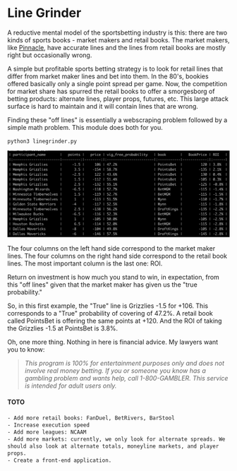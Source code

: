 # Line Grinder

A reductive mental model of the sportsbetting industry is this: there are two kinds of sports books - market makers and retail books. The market makers, like [Pinnacle](https://www.pinnacle.com/en/), have accurate lines and the lines from retail books are mostly right but occasionally wrong. 

A simple but profitable sports betting strategy is to look for retail lines that differ from market maker lines and bet into them. In the 80's, bookies offered basically only a single point spread per game. Now, the competition for market share has spurred the retail books to offer a smorgesborg of betting products: alternate lines, player props, futures, etc. This large attack surface is hard to maintain and it will contain lines that are wrong.

Finding these "off lines" is essentially a webscraping problem followed by a simple math problem. This module does both for you.

```
python3 linegrinder.py
```

![alt text](data/example.png "Title")

The four columns on the left hand side correspond to the market maker lines. The four columns on the right hand side correspond to the retail book lines. The most important column is the last one: ROI.

Return on investment is how much you stand to win, in expectation, from this "off lines" given that the market maker has given us the "true probability."

So, in this first example, the "True" line is Grizzlies -1.5 for +106. This corresponds to a "True" probability of covering of 47.2%. A retail book called PointsBet is offering the same points at +120. And the ROI of taking the Grizzlies -1.5 at PointsBet is 3.8%.

Oh, one more thing. Nothing in here is financial advice. My lawyers want you to know:

> *This program is 100% for entertainment purposes only and does not involve real money betting. If you or someone you know has a gambling problem and wants help, call 1-800-GAMBLER. This service is intended for adult users only.*

#### TOTO
    - Add more retail books: FanDuel, BetRivers, BarStool
    - Increase execution speed
    - Add more leagues: NCAAM
    - Add more markets: currently, we only look for alternate spreads. We should also look at alternate totals, moneyline markets, and player props.
    - Create a front-end application.